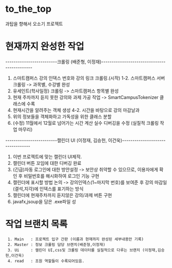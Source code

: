 # to_the_top
과탑을 향해서 오소기 프로젝트

# 현재까지 완성한 작업
 -------------------------크롤링 (배준형, 이정재)--------------------------------------------
   1. 스마트캠퍼스 강의 인덱스 번호와 강의 링크 크롤링.(시작)
   1-2. 스마트캠퍼스 서버 크롤링 -> 과목별, 수강별 완성
   2. 유세인트(학사일정) 크롤링 -> 스마트캠퍼스 항목별 완성
   3. 현재 주차까지 듣지 못한 강의와 과제 가공 작업 -> SmartCampusTokenizer 클래스에 수록
   4. 현재시간을 알려주는 객체 생성
   4-2. 시간을 바탕으로 강의 마감날과 
   5. 위의 정보들을 객체화하고 가독성을 위한 클래스 분할
   6. (수정) 11월에서 12월로 넘어가는 시간 계산 실수 디버깅을 수정
    (실질적 크롤링 작업 마무리)
   
 -------------------------캘린더 UI (이정재, 김승헌, 이건욱)---------------------------------
   1. 이번 프로젝트에 맞는 캘린더 UI제작.
   2. 캘린더 버튼 꼬임에 대한 디버깅 완료
   3. (긴급)자동 로그인에 대한 방안설정 -> 보안상 취약할 수 있으므로, 이용자에게 확인 후 비밀번호를 해시화하여 로그인 기능 구현
   4. 캘린더에 표시할 방법 논의        -> 강의인덱스(1~마지막 번호)를 보여준 후 강의 마감일(결석,지각)에 인덱스를 표기하는 방식
   5. 캘린더에 현재주차까지 듣지않은 강의/과제 버튼 구현
   6. javafx,jsoup을 담은 .exe파일 성
   
   
   
   
  # 작업 브랜치 목록
     1. Main   : 프로젝트 입구 간판 (이름과 현재까지 완성된 세부내용만 기록)
     2. Master : 정보 크롤링 담당 브랜치(배준형,이정재)
     3. Ui     : 캘린더 UI,css및 크롤링 데이터를 실질적으로 다루는 브랜치 (이정재,김승헌,이건욱)
     4. read   : 조원 역할들이 수록되어있음.
